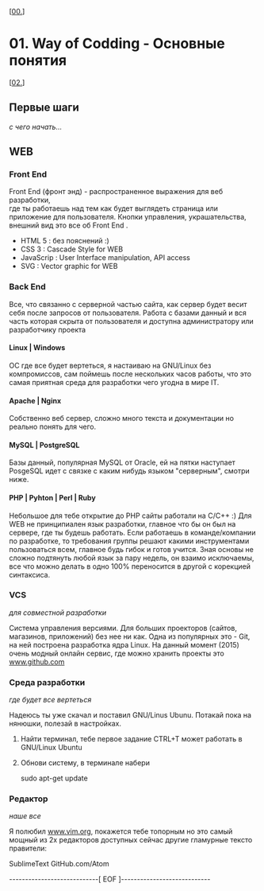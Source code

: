 <!--
Created          :  Mon 29 Jun 2015 11:06:31
Last Modified    :  Sat 01 Aug 2015 23:19:47
Maintainer       :  sharlatan
-->

\[[00.](../../README_ru.md)\]
# 01. Way of Codding - Основные понятия #
\[[02.](./02.md)\]


## Первые шаги ##
_с чего начать..._


## WEB ##

### Front End ###
Front End (фронт энд) - распространенное выражения для веб разработки,  
где ты работаешь над тем как будет выглядеть страница или  
приложение для пользователя. Кнопки управления, украшательства,  
внешний вид это все об Front End .

*   HTML 5   : без пояснений :)
*   CSS 3   : Cascade Style for WEB
*   JavaScrip   : User Interface manipulation, API access
*   SVG : Vector graphic for WEB

### Back End ###
Все, что связанно с серверной частью сайта, как сервер будет весит себя после
запросов от пользователя.  Работа с базами данный и вся часть которая скрыта от
пользователя и доступна администратору или разработчику проекта

#### Linux | Windows ####
ОС где все будет вертеться, я настаиваю на GNU/Linux без компромиссов, сам
поймешь после нескольких часов работы, что это самая приятная среда для
разработки чего угодна в мире IT.

#### Apache | Nginx ####
Собственно веб сервер, сложно много текста и документации но реально понять для
чего.

#### MySQL | PostgreSQL ####
Базы данный, популярная MySQL от Oracle, ей на пятки наступает PosgeSQL идет с
связке с каким нибудь языком "серверным", смотри ниже.

#### PHP | Pyhton | Perl | Ruby ####
Небольшое для тебе открытие до PHP сайты работали на C/C++  :) Для WEB не
принципиален язык разработки, главное что бы он был на сервере, где ты будешь
работать. Если работаешь в команде/компании по разработке, то требования группы
решают какими инструментами пользоваться всем, главное будь гибок и готов
учится.  Зная основы не сложно подтянуть любой язык за пару недель, он взаимо
исключаемы, все что можно делать в одно 100% переносится в другой с корекцией
синтаксиса.

### VCS ###
_для совместной разработки_  

Система управления версиями. Для больших проекторов (сайтов, магазинов,
приложений) без нее ни как. Одна из популярных это - Git, на ней построена
разработка ядра Linux. На данный момент (2015) очень модный онлайн сервис, где
можно хранить проекты это www.github.com

### Среда разработки ###
_где будет все вертеться_  

Надеюсь ты уже скачал и поставил GNU/Linus Ubunu.  Потакай пока на нянюшки,
полезай в настройках.


1.  Найти терминал, тебе первое задание
CTRL+T может работать в GNU/Linux Ubuntu
2.  Обнови систему, в терминале набери   

    sudo apt-get update

### Редактор ###
_наше все_  

Я полюбил www.vim.org, покажется тебе топорным но это самый мощный из 2х
редакторов доступных сейчас другие гламурные тексто правители:

SublimeText
GitHub.com/Atom

----------------------------[ EOF ]----------------------------
